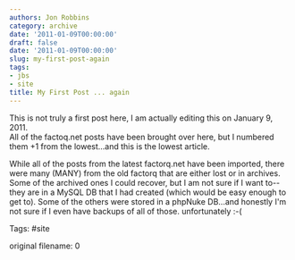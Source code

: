 ```yaml
---
authors: Jon Robbins
category: archive
date: '2011-01-09T00:00:00'
draft: false
date: '2011-01-09T00:00:00'
slug: my-first-post-again
tags:
- jbs
- site
title: My First Post ... again
---
```


This is not truly a first post here, I am actually editing this on January 9, 2011.  
All of the factoq.net posts have been brought over here, but I numbered them +1 from the lowest...and this is the lowest article.

While all of the posts from the latest factorq.net have been imported, there were many (MANY) from the old factorq that are either lost or in archives.  Some of the archived ones I could recover, but I am not sure if I want to--they are in a MySQL DB that I had created (which would be easy enough to get to).
Some of the others were stored in a phpNuke DB...and honestly I'm not sure if I even have backups of all of those. unfortunately :-(


Tags: #site

 original filename: 0
